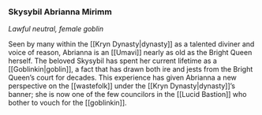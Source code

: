### Skysybil Abrianna Mirimm

_Lawful neutral, female goblin_

Seen by many within the [[Kryn Dynasty|dynasty]] as a talented diviner and voice of reason, Abrianna is an [[Umavi]] nearly as old as the Bright Queen herself. The beloved Skysybil has spent her current lifetime as a [[Goblinkin|goblin]], a fact that has drawn both ire and jests from the Bright Queen’s court for decades. This experience has given Abrianna a new perspective on the [[wastefolk]] under the [[Kryn Dynasty|dynasty]]’s banner; she is now one of the few councilors in the [[Lucid Bastion]] who bother to vouch for the [[goblinkin]].